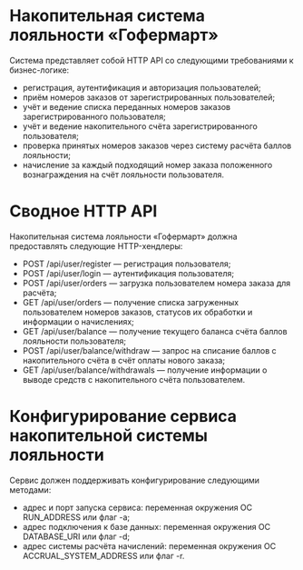 # Накопительная система лояльности «Гофермарт»

Система представляет собой HTTP API со следующими требованиями к бизнес-логике:
   - регистрация, аутентификация и авторизация пользователей;
   - приём номеров заказов от зарегистрированных пользователей;
   - учёт и ведение списка переданных номеров заказов зарегистрированного пользователя;
   - учёт и ведение накопительного счёта зарегистрированного пользователя;
   - проверка принятых номеров заказов через систему расчёта баллов лояльности;
   - начисление за каждый подходящий номер заказа положенного вознаграждения на счёт лояльности пользователя.
   
# Сводное HTTP API
Накопительная система лояльности «Гофермарт» должна предоставлять следующие HTTP-хендлеры:
   - POST /api/user/register — регистрация пользователя;
   - POST /api/user/login — аутентификация пользователя;
   - POST /api/user/orders — загрузка пользователем номера заказа для расчёта;
   - GET /api/user/orders — получение списка загруженных пользователем номеров заказов, статусов их обработки и информации о начислениях;
   - GET /api/user/balance — получение текущего баланса счёта баллов лояльности пользователя;
   - POST /api/user/balance/withdraw — запрос на списание баллов с накопительного счёта в счёт оплаты нового заказа;
   - GET /api/user/balance/withdrawals — получение информации о выводе средств с накопительного счёта пользователем.

# Конфигурирование сервиса накопительной системы лояльности
Сервис должен поддерживать конфигурирование следующими методами:
   - адрес и порт запуска сервиса: переменная окружения ОС RUN_ADDRESS или флаг -a;
   - адрес подключения к базе данных: переменная окружения ОС DATABASE_URI или флаг -d;
   - адрес системы расчёта начислений: переменная окружения ОС ACCRUAL_SYSTEM_ADDRESS или флаг -r.
